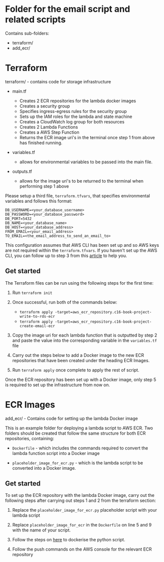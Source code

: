 # Folder for the email script and related scripts

Contains sub-folders:

* terraform/
* add_ecr/

# Terraform

terraform/ - contains code for storage infrastructure

* main.tf

    * Creates 2 ECR repositories for the lambda docker images
    * Creates a security group
    * Specifies ingress-egress rules for the security group
    * Sets up the IAM roles for the lambda and state machine
    * Creates a CloudWatch log group for both resources
    * Creates 2 Lambda Functions
    * Creates a AWS Step Function
    * Returns the ECR image uri's in the terminal once step 1 from above has finished running.

* variables.tf 

    * allows for environmental variables to be passed into the main file.

* outputs.tf 

    * allows for the image uri's to be returned to the terminal when performing step 1 above

Please setup a third file, `terraform.tfvars`, that specifies environmental variables and follows this format:

```
DB_USERNAME=<your_database_username>
DB_PASSWORD=<your_database_password>
DB_PORT=5432
DB_NAME=<your_database_name>
DB_HOST=<your_database_address>
FROM_EMAIL=<your_email_address>
TO_EMAIL=<the_email_address_to_send_an_email_to>
```

This configuration assumes that AWS CLI has been set up and so AWS keys are not required within the `terraform.tfvars`. If you haven't set up the AWS CLI, you can follow up to step 3 from this [article](https://medium.com/@simonazhangzy/installing-and-configuring-the-aws-cli-7d33796e4a7c) to help you.


## Get started

The Terraform files can be run using the following steps for the first time:

1. Run `terraform init`

2. Once successful, run both of the commands below:  
    * `terraform apply -target=aws_ecr_repository.c16-book-project-write-to-rds-ecr`
    * `terraform apply -target=aws_ecr_repository.c16-book-project-create-email-ecr`

3. Copy the image uri for each lambda function that is outputted by step 2 and paste the value into the corresponding variable in the `variables.tf` file

4. Carry out the steps below to add a Docker image to the new ECR repositories that have been created under the heading ECR Images.

5. Run `terraform apply` once complete to apply the rest of script.

Once the ECR repository has been set up with a Docker image, only step 5 is required to set up the infrastructure from now on.


# ECR Images

add_ecr/ - Contains code for setting up the lambda Docker image

This is an example folder for deploying a lambda script to AWS ECR. Two folders should be created that follow the same structure for both ECR repositories, containing:

* `Dockerfile` - which includes the commands required to convert the lambda function script into a Docker image

* `placeholder_image_for_ecr.py` - which is the lambda script to be converted into a Docker image.


## Get started

To set up the ECR repository with the lambda Docker image, carry out the following steps after carrying out steps 1 and 2 from the terraform section:

1. Replace the `placeholder_image_for_ecr.py` placeholder script with your lambda script

2. Replace `placeholder_image_for_ecr` in the `Dockerfile` on line 5 and 9 with the name of your script.

3. Follow the steps on [here](https://docs.aws.amazon.com/lambda/latest/dg/python-image.html#python-image-instructions) to dockerise the python script.

4. Follow the push commands on the AWS console for the relevant ECR repository

